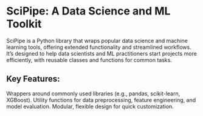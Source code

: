 # SciPipe: A Data Science and ML Toolkit
SciPipe is a Python library that wraps popular data science and machine learning tools, offering extended functionality and streamlined workflows. It’s designed to help data scientists and ML practitioners start projects more efficiently, with reusable classes and functions for common tasks.

## Key Features:

Wrappers around commonly used libraries (e.g., pandas, scikit-learn, XGBoost).
Utility functions for data preprocessing, feature engineering, and model evaluation.
Modular, flexible design for quick customization.
